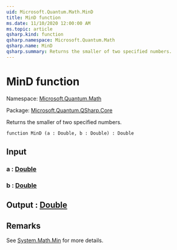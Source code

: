 ```yaml
---
uid: Microsoft.Quantum.Math.MinD
title: MinD function
ms.date: 11/10/2020 12:00:00 AM
ms.topic: article
qsharp.kind: function
qsharp.namespace: Microsoft.Quantum.Math
qsharp.name: MinD
qsharp.summary: Returns the smaller of two specified numbers.
---
```


# MinD function

Namespace: [Microsoft.Quantum.Math](xref:Microsoft.Quantum.Math)

Package: [Microsoft.Quantum.QSharp.Core](https://nuget.org/packages/Microsoft.Quantum.QSharp.Core)


Returns the smaller of two specified numbers.

```qsharp
function MinD (a : Double, b : Double) : Double
```


## Input

### a : [Double](xref:microsoft.quantum.lang-ref.double)




### b : [Double](xref:microsoft.quantum.lang-ref.double)





## Output : [Double](xref:microsoft.quantum.lang-ref.double)



## Remarks

See [System.Math.Min](https://docs.microsoft.com/dotnet/api/system.math.min) for more details.